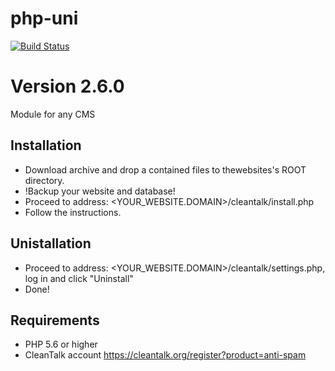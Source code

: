 php-uni
=======
[![Build Status](https://travis-ci.org/CleanTalk/php-uni.svg)](https://travis-ci.org/CleanTalk/php-uni)

# Version 2.6.0

Module for any CMS
## Installation
* Download archive and drop a contained files to thewebsites's  ROOT directory.
* !Backup your website and database!
* Proceed to address: <YOUR_WEBSITE.DOMAIN>/cleantalk/install.php
* Follow the instructions.

## Unistallation
* Proceed to address: <YOUR_WEBSITE.DOMAIN>/cleantalk/settings.php, log in and click "Uninstall"
* Done!

## Requirements

* PHP 5.6 or higher
* CleanTalk account https://cleantalk.org/register?product=anti-spam